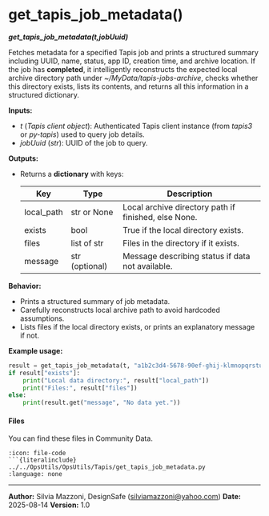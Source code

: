 # get_tapis_job_metadata()
***get_tapis_job_metadata(t,jobUuid)***


Fetches metadata for a specified Tapis job and prints a structured summary including UUID, name, status, app ID, creation time, and archive location.
If the job has **completed**, it intelligently reconstructs the expected local archive directory path under *~/MyData/tapis-jobs-archive*, checks whether this directory exists, lists its contents, and returns all this information in a structured dictionary.

**Inputs:**

* *t* (*Tapis client object*):
  Authenticated Tapis client instance (from *tapis3* or *py-tapis*) used to query job details.
* *jobUuid* (*str*):
  UUID of the job to query.

**Outputs:**

* Returns a **dictionary** with keys:

  | Key         | Type           | Description                                          |
  | ----------- | -------------- | ---------------------------------------------------- |
  | local\_path | str or None    | Local archive directory path if finished, else None. |
  | exists      | bool           | True if the local directory exists.                  |
  | files       | list of str    | Files in the directory if it exists.                 |
  | message     | str (optional) | Message describing status if data not available.     |

**Behavior:**

* Prints a structured summary of job metadata.
* Carefully reconstructs local archive path to avoid hardcoded assumptions.
* Lists files if the local directory exists, or prints an explanatory message if not.

**Example usage:**

```python
result = get_tapis_job_metadata(t, "a1b2c3d4-5678-90ef-ghij-klmnopqrstuv")
if result["exists"]:
    print("Local data directory:", result["local_path"])
    print("Files:", result["files"])
else:
    print(result.get("message", "No data yet."))
```


#### Files
You can find these files in Community Data.

```{dropdown} get_tapis_job_metadata.py
:icon: file-code
```{literalinclude} ../../OpsUtils/OpsUtils/Tapis/get_tapis_job_metadata.py
:language: none
```



---

**Author:** Silvia Mazzoni, DesignSafe (silviamazzoni@yahoo.com)
**Date:** 2025-08-14
**Version:** 1.0